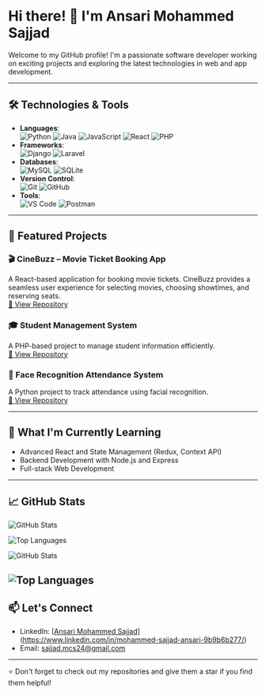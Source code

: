 # Hi there! 👋 I'm Ansari Mohammed Sajjad

Welcome to my GitHub profile! I'm a passionate software developer working on exciting projects and exploring the latest technologies in web and app development.

---

## 🛠️ Technologies & Tools
- **Languages**:  
  ![Python](https://img.shields.io/badge/Python-3670A0?style=flat&logo=python&logoColor=ffdd54) 
  ![Java](https://img.shields.io/badge/Java-007396?style=flat&logo=java&logoColor=white) 
  ![JavaScript](https://img.shields.io/badge/JavaScript-F7DF1E?style=flat&logo=javascript&logoColor=black) 
  ![React](https://img.shields.io/badge/React-61DAFB?style=flat&logo=react&logoColor=black) 
  ![PHP](https://img.shields.io/badge/PHP-777BB4?style=flat&logo=php&logoColor=white)
- **Frameworks**:  
  ![Django](https://img.shields.io/badge/Django-092E20?style=flat&logo=django&logoColor=white) 
  ![Laravel](https://img.shields.io/badge/Laravel-FF2D20?style=flat&logo=laravel&logoColor=white)
- **Databases**:  
  ![MySQL](https://img.shields.io/badge/MySQL-4479A1?style=flat&logo=mysql&logoColor=white) 
  ![SQLite](https://img.shields.io/badge/SQLite-003B57?style=flat&logo=sqlite&logoColor=white)
- **Version Control**:  
  ![Git](https://img.shields.io/badge/Git-F05032?style=flat&logo=git&logoColor=white) 
  ![GitHub](https://img.shields.io/badge/GitHub-181717?style=flat&logo=github&logoColor=white)
- **Tools**:  
  ![VS Code](https://img.shields.io/badge/VS%20Code-0078D4?style=flat&logo=visual-studio-code&logoColor=white) 
  ![Postman](https://img.shields.io/badge/Postman-FF6C37?style=flat&logo=postman&logoColor=white)  

---

## 📂 Featured Projects
### 🎬 CineBuzz – Movie Ticket Booking App
A React-based application for booking movie tickets. CineBuzz provides a seamless user experience for selecting movies, choosing showtimes, and reserving seats.  
[🔗 View Repository](https://github.com/Ansari-Mohammed-Sajjad/CineBuzz)

### 🎓 Student Management System
A PHP-based project to manage student information efficiently.  
[🔗 View Repository](https://github.com/Ansari-Mohammed-Sajjad/student-management-system)

### 🤖 Face Recognition Attendance System
A Python project to track attendance using facial recognition.  
[🔗 View Repository](https://github.com/Ansari-Mohammed-Sajjad/face-recognition-attendance)

---

## 🌱 What I'm Currently Learning
- Advanced React and State Management (Redux, Context API)
- Backend Development with Node.js and Express
- Full-stack Web Development

---

## 📈 GitHub Stats

![GitHub Stats](https://github-readme-stats.vercel.app/api?username=SajjadCrafts&show_icons=true&count_private=true&hide_title=true&hide=prs&theme=radical)

![Top Languages](https://github-readme-stats.vercel.app/api/top-langs/?username=SajjadCrafts&layout=compact&theme=radical)

![GitHub Stats](https://github-readme-stats.vercel.app/api?username=SajjadCrafts&show_icons=true&count_private=true&hide_title=true&hide=prs&theme=radical)

![Top Languages](https://github-readme-stats.vercel.app/api/top-langs/?username=SajjadCrafts&layout=compact&theme=radical)
---

## 📫 Let's Connect
- LinkedIn: [[Ansari Mohammed Sajjad](https://linkedin.com/in/Ansari-Mohammed-Sajjad)](https://www.linkedin.com/in/mohammed-sajjad-ansari-9b9b6b277/)
- Email: [sajjad.mcs24@gmail.com](mailto:sajjad.mcs24@gmail.com)

---

⭐️ Don't forget to check out my repositories and give them a star if you find them helpful!
